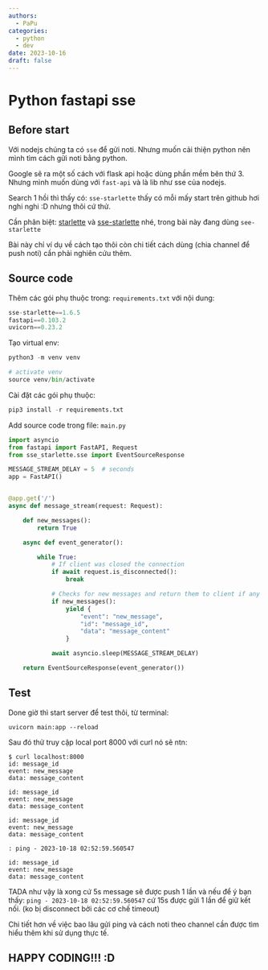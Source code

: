 ```yaml
---
authors:
  - PaPu
categories:
  - python
  - dev
date: 2023-10-16
draft: false
---
```


# Python fastapi sse

## Before start

Với nodejs chúng ta có `sse` để gửi noti. Nhưng muốn cải thiện python nên mình tìm cách gửi noti bằng python.

Google sẽ ra một số cách với flask api hoặc dùng phần mềm bên thứ 3. Nhưng mình muốn dùng với `fast-api` và là lib như sse của nodejs.

<!-- more -->

Search 1 hồi thì thấy có: `sse-starlette` thấy có mỗi mấy start trên github hơi nghi nghi :D nhưng thôi cứ thử.

Cần phân biệt: [starlette](https://github.com/encode/starlette) và [sse-starlette](https://github.com/sysid/sse-starlette) nhé, trong bài này đang dùng `see-starlette`

Bài này chỉ ví dụ về cách tạo thôi còn chi tiết cách dùng (chia channel để push noti) cần phải nghiên cứu thêm.

## Source code

Thêm các gói phụ thuộc trong: `requirements.txt` với nội dung:

```python linenums="1"
sse-starlette==1.6.5
fastapi==0.103.2
uvicorn==0.23.2
```

Tạo virtual env:

```python linenums="1"
python3 -m venv venv

# activate venv
source venv/bin/activate
```

Cài đặt các gói phụ thuộc:

```python linenums="1"
pip3 install -r requirements.txt
```

Add source code trong file: `main.py`

```python linenums="1"
import asyncio
from fastapi import FastAPI, Request
from sse_starlette.sse import EventSourceResponse

MESSAGE_STREAM_DELAY = 5  # seconds
app = FastAPI()


@app.get('/')
async def message_stream(request: Request):

    def new_messages():
        return True

    async def event_generator():

        while True:
            # If client was closed the connection
            if await request.is_disconnected():
                break

            # Checks for new messages and return them to client if any
            if new_messages():
                yield {
                    "event": "new_message",
                    "id": "message_id",
                    "data": "message_content"
                }

            await asyncio.sleep(MESSAGE_STREAM_DELAY)

    return EventSourceResponse(event_generator())
```

## Test

Done giờ thì start server để test thôi, từ terminal:

```linenums="1"
uvicorn main:app --reload
```

Sau đó thử truy cập local port 8000 với curl nó sẽ ntn:

```linenums="1"
$ curl localhost:8000
id: message_id
event: new_message
data: message_content

id: message_id
event: new_message
data: message_content

id: message_id
event: new_message
data: message_content

: ping - 2023-10-18 02:52:59.560547

id: message_id
event: new_message
data: message_content
```

TADA như vậy là xong cứ 5s message sẽ được push 1 lần và nếu để ý bạn thấy: `ping - 2023-10-18 02:52:59.560547` cứ 15s được gửi 1 lần để giữ kết nối. (ko bị disconnect bởi các cơ chế timeout)

Chi tiết hơn về việc bao lâu gửi ping và cách noti theo channel cần được tìm hiểu thêm khi sử dụng thực tế.

## HAPPY CODING!!! :D
